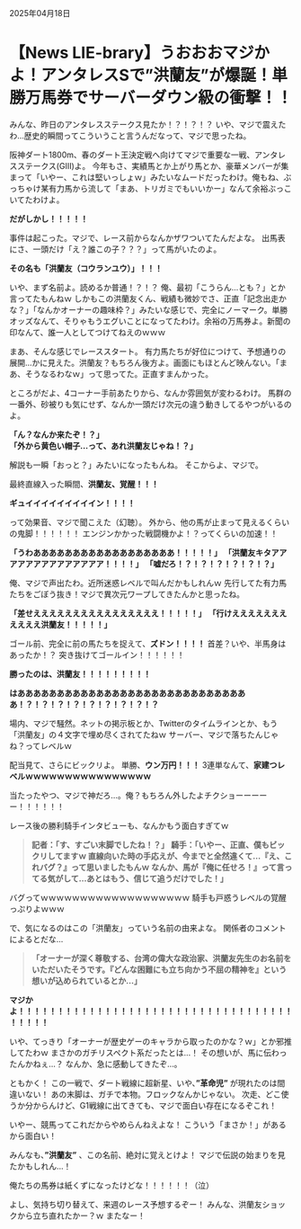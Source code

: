 2025年04月18日

# 【News LIE-brary】うおおおマジかよ！アンタレスSで”洪蘭友”が爆誕！単勝万馬券でサーバーダウン級の衝撃！！

みんな、昨日のアンタレスステークス見たか！？！？！？
いや、マジで震えたわ…歴史的瞬間ってこういうこと言うんだなって、マジで思ったね。

阪神ダート1800m、春のダート王決定戦へ向けてマジで重要な一戦、アンタレスステークス(GⅢ)よ。
今年もさ、実績馬とか上がり馬とか、豪華メンバーが集まって「いやー、これは堅いっしょｗ」みたいなムードだったわけ。俺もね、ぶっちゃけ某有力馬から流して「まあ、トリガミでもいいかー」なんて余裕ぶっこいてたわけよ。

**だがしかし！！！！！**

事件は起こった。マジで、レース前からなんかザワついてたんだよな。
出馬表にさ、一頭だけ「え？誰この子？？？」って馬がいたのよ。

**その名も「洪蘭友（コウランユウ）」！！！**

いや、まず名前よ。読めるか普通！？！？ 俺、最初「こうらん…とも？」とか言ってたもんねｗ
しかもこの洪蘭友くん、戦績も微妙でさ、正直「記念出走かな？」「なんかオーナーの趣味枠？」みたいな感じで、完全にノーマーク。単勝オッズなんて、そりゃもうエグいことになってたわけ。余裕の万馬券よ。新聞の印なんて、誰一人としてつけてねえのｗｗｗ

まあ、そんな感じでレーススタート。
有力馬たちが好位につけて、予想通りの展開…かに見えた。洪蘭友？もちろん後方よ。画面にもほとんど映んない。「まあ、そうなるわなｗ」って思ってた。正直すまんかった。

ところがだよ、4コーナー手前あたりから、なんか雰囲気が変わるわけ。
馬群の一番外、砂被りも気にせず、なんか一頭だけ次元の違う動きしてるやつがいるのよ。

**「ん？なんか来たぞ！？」**
**「外から黄色い帽子…って、あれ洪蘭友じゃね！？」**

解説も一瞬「おっと？」みたいになったもんね。
そこからよ、マジで。

最終直線入った瞬間、**洪蘭友、覚醒！！！**

**ギュイイイイイイイイイン！！！！**

って効果音、マジで聞こえた（幻聴）。
外から、他の馬が止まって見えるくらいの鬼脚！！！！！！
エンジンかかった戦闘機かよ！？ってくらいの加速！！

**「うわああああああああああああああああああ！！！！！」**
**「洪蘭友キタアアアアアアアアアアアアアア！！！！」**
**「嘘だろ！？！？！？！？！？！？」**

俺、マジで声出たわ。近所迷惑レベルで叫んだかもしれんｗ
先行してた有力馬たちをごぼう抜き！マジで異次元ワープしてきたんかと思ったね。

**「差せええええええええええええええええ！！！！！」**
**「行けえええええええええええ洪蘭友！！！！！」**

ゴール前、完全に前の馬たちを捉えて、**ズドン！！！！**
首差？いや、半馬身はあったか！？ 突き抜けてゴールイン！！！！！！

**勝ったのは、洪蘭友！！！！！！！！！**

**はああああああああああああああああああああああああああああああ！？！？！？！？！？！？！？！？！？**

場内、マジで騒然。ネットの掲示板とか、Twitterのタイムラインとか、もう「洪蘭友」の４文字で埋め尽くされてたねｗ サーバー、マジで落ちたんじゃね？ってレベルｗ

配当見て、さらにビックリよ。
単勝、**ウン万円！！！**
3連単なんて、**家建つレベルｗｗｗｗｗｗｗｗｗｗｗｗｗｗｗｗ**

当たったやつ、マジで神だろ…。俺？もちろん外したよチクショーーーーー！！！！！！

レース後の勝利騎手インタビューも、なんかもう面白すぎてｗ

> **記者：「す、すごい末脚でしたね！？」**
> **騎手：「いやー、正直、僕もビックリしてますｗ 直線向いた時の手応えが、今までと全然違くて…『え、これバグ？』って思いましたもんｗ なんか、馬が『俺に任せろ！』って言ってる気がして…あとはもう、信じて追うだけでした！」**

バグってｗｗｗｗｗｗｗｗｗｗｗｗｗｗｗｗｗｗｗ
騎手も戸惑うレベルの覚醒っぷりよｗｗｗ

で、気になるのはこの「洪蘭友」っていう名前の由来よな。
関係者のコメントによるとだな…

> **「オーナーが深く尊敬する、台湾の偉大な政治家、洪蘭友先生のお名前をいただいたそうです。『どんな困難にも立ち向かう不屈の精神を』という想いが込められているとか…」**

**マジかよ！！！！！！！！！！！！！！！！！！！！！！！！！！！！！！！！！！！！！！！！**

いや、てっきり「オーナーが歴史ゲーのキャラから取ったのかな？ｗ」とか邪推してたわｗ
まさかのガチリスペクト系だったとは…！
その想いが、馬に伝わったんかねぇ…？ なんか、急に感動してきたぞ…。

ともかく！
この一戦で、ダート戦線に超新星、いや、**”革命児”** が現れたのは間違いない！
あの末脚は、ガチで本物。フロックなんかじゃない。
次走、どこ使うか分からんけど、G1戦線に出てきても、マジで面白い存在になるぞこれ！

いやー、競馬ってこれだからやめらんねえよな！
こういう「まさか！」があるから面白い！

みんなも、**”洪蘭友”** 、この名前、絶対に覚えとけよ！
マジで伝説の始まりを見たかもしれん…！

俺たちの馬券は紙くずになったけどな！！！！！！（泣）

よし、気持ち切り替えて、来週のレース予想するぞー！
みんな、洪蘭友ショックから立ち直れたかー？ｗ またなー！
